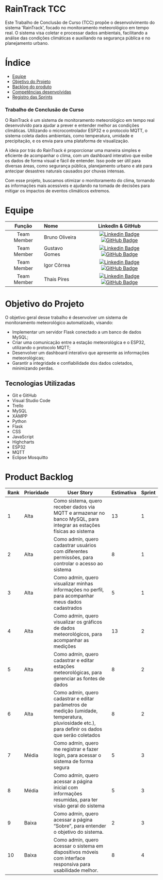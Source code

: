 # RainTrack TCC

Este Trabalho de Conclusão de Curso (TCC) propõe o desenvolvimento do sistema 'RainTrack', focado no monitoramento meteorológico em tempo real. O sistema visa coletar e processar dados ambientais, facilitando a análise das condições climáticas e auxiliando na segurança pública e no planejamento urbano.

# Índice
* [Equipe](#Equipe)
* [Objetivo do Projeto](#objetivo-do-projeto)
* [Backlog do produto](#Product-Backlog)
* [Competências desenvolvidas](#competências-desenvolvidas)
* [Registro das Sprints](#Registro-das-Sprints)


### Trabalho de Conclusão de Curso

O RainTrack é um sistema de monitoramento meteorológico em tempo real desenvolvido para ajudar a prever e entender melhor as condições climáticas. Utilizando o microcontrolador ESP32 e o protocolo MQTT, o sistema coleta dados ambientais, como temperatura, umidade e precipitação, e os envia para uma plataforma de visualização.

A ideia por trás do RainTrack é proporcionar uma maneira simples e eficiente de acompanhar o clima, com um dashboard interativo que exibe os dados de forma visual e fácil de entender. Isso pode ser útil para diversas áreas, como segurança pública, planejamento urbano e até para antecipar desastres naturais causados por chuvas intensas.

Com esse projeto, buscamos otimizar o monitoramento do clima, tornando as informações mais acessíveis e ajudando na tomada de decisões para mitigar os impactos de eventos climáticos extremos.

# Equipe
|    Função     | Nome                                  |                                                                                                                                                      LinkedIn & GitHub                                                                                                                                                      |
| :-----------: | :------------------------------------ | :-------------------------------------------------------------------------------------------------------------------------------------------------------------------------------------------------------------------------------------------------------------------------------------------------------------------------: |
| Team Member   | Bruno Oliveira | [![Linkedin Badge](https://img.shields.io/badge/Linkedin-blue?style=flat-square&logo=Linkedin&logoColor=white)](https://www.linkedin.com/in/bruno-oliveira-063911265/) [![GitHub Badge](https://img.shields.io/badge/GitHub-111217?style=flat-square&logo=github&logoColor=white)](https://github.com/BrunoOliveira06) |
| Team Member   | Gustavo Gomes  | [![Linkedin Badge](https://img.shields.io/badge/Linkedin-blue?style=flat-square&logo=Linkedin&logoColor=white)](https://www.linkedin.com/in/gustavo-gomes-6a9a22320/) [![GitHub Badge](https://img.shields.io/badge/GitHub-111217?style=flat-square&logo=github&logoColor=white)](https://github.com/GustavoCostaGomes) |
| Team Member   | Igor Côrrea    | [![Linkedin Badge](https://img.shields.io/badge/Linkedin-blue?style=flat-square&logo=Linkedin&logoColor=white)](LINKEDINIGOR) [![GitHub Badge](https://img.shields.io/badge/GitHub-111217?style=flat-square&logo=github&logoColor=white)](GITHUBIGOR) |
| Team Member   | Thais Píres    | [![Linkedin Badge](https://img.shields.io/badge/Linkedin-blue?style=flat-square&logo=Linkedin&logoColor=white)](LINKEDINTHAIS) [![GitHub Badge](https://img.shields.io/badge/GitHub-111217?style=flat-square&logo=github&logoColor=white)]((https://github.com/ThaisPiresDosSantos)) |

# Objetivo do Projeto
O objetivo geral desse trabalho é desenvolver um sistema de monitoramento meteorológico automatizado, visando:
* Implementar um servidor Flask conectado a um banco de dados MySQL;
* Criar uma comunicação entre a estação meteorológica e o ESP32, utilizando o protocolo MQTT; 
* Desenvolver um dashboard interativo que apresente as informações meteorológicas; 
* Garantir a integridade e confiabilidade dos dados coletados, minimizando perdas.

## Tecnologias Utilizadas

* Git e GitHub
* Visual Studio Code
* Trello
* MySQL
* XAMPP
* Python
* Flask
* CSS
* JavaScript
* Highcharts
* ESP32
* MQTT
* Eclipse Mosquitto



# Product Backlog

| Rank | Prioridade | User Story                                                                                                                                              | Estimativa | Sprint |
|------|------------|---------------------------------------------------------------------------------------------------------------------------------------------------------|------------|--------|
| 1    | Alta       | Como sistema, quero receber dados via MQTT e armazenar no banco MySQL, para integrar as estações físicas ao sistema                                                     | 13          | 1      |
| 2    | Alta       | Como admin, quero cadastrar usuários com diferentes permissões, para controlar o acesso ao sistema                                                                     | 8          | 1      |
| 3    | Alta       | Como admin, quero visualizar minhas informações no perfil, para acompanhar meus dados cadastrados                                                | 5          | 1      |
| 4    | Alta       | Como admin, quero visualizar os gráficos de dados meteorológicos, para acompanhar as medições                                                 | 13          | 2      |
| 5    | Alta       | Como admin, quero cadastrar e editar estações meteorológicas, para gerenciar as fontes de dados                                                | 8          | 2      |
| 6    | Alta       | Como admin, quero cadastrar e editar parâmetros de medição (umidade, temperatura, pluviosidade etc.), para definir os dados que serão coletados                                                | 8          | 2      |
| 7    | Média       | Como admin, quero me registrar e fazer login, para acessar o sistema de forma segura                                                | 5          | 3      |
| 8    | Média       | Como admin, quero acessar a página inicial com informações resumidas, para ter visão geral do sistema                                                | 5          | 3      |
| 9   | Baixa      | Como admin, quero acessar a página “Sobre”, para entender o objetivo do sistema.     | 2          | 3      |
| 10   | Baixa      | Como admin, quero acessar o sistema em dispositivos móveis com interface responsiva para usabilidade melhor.      | 8          | 4      |
